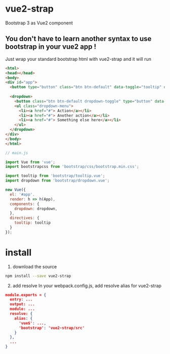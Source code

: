 # vue2-strap
Bootstrap 3 as Vue2 component

## You don't have to learn another syntax to use bootstrap in your vue2 app !
Just wrap your standard bootstrap html with vue2-strap and it will run

```html
<html>
<head></head>
<body>
<div id="app">
  <button type="button" class="btn btn-default" data-toggle="tooltip" data-placement="top" title="Tooltip on bottom" v-tooltip>Tooltip on bottom</button>
  
  <dropdown>
    <button class="btn btn-default dropdown-toggle" type="button" data-toggle="dropdown"> Drop down <span class="caret"></span></button>
    <ul class="dropdown-menu">
      <li><a href="#"> Action</a></li>
      <li><a href="#"> Another action</a></li>
      <li><a href="#"> Something else here</a></li>
    </ul>
  </dropdown>
</div>
</body>
</html>
```


```js
// main.js

import Vue from 'vue';
import bootstrapcss from 'bootstrap/css/bootstrap.min.css';

import tooltip from 'bootstrap/tooltip.vue';
import dropdown from 'bootstrap/dropdown.vue';

new Vue({
  el: '#app'.
  render: h => h(App),
  components: {
    dropdown: dropdown,
  },
  directives: {
    tooltip: tooltip
  }
});
```

# install
1. download the source
```sh
npm install --save vue2-strap
```

2. add resolve
In your webpack.config.js, add resolve alias for vue2-strap
```json
module.exports = {
  entry: ...
  output: ...
  module: ...
  resolve: {
    alias: {
      'vue$': ...,
	  'bootstrap': 'vue2-strap/src'
    }
  },
  ...
}
```

